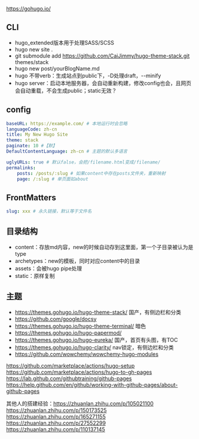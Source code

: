https://gohugo.io/

## CLI

* hugo_extended版本用于处理SASS/SCSS
* hugo new site .
* git submodule add https://github.com/CaiJimmy/hugo-theme-stack.git themes/stack
* hugo new post/yourBlogName.md
* hugo 不带verb：生成站点到public下，-D处理draft，--minify
* hugo server：启动本地服务器，会自动重新构建，修改config也会，且网页会自动重载，不会生成public；static无效？

## config

```yml
baseURL: https://example.com/ # 本地运行时会忽略
languageCode: zh-cn
title: My New Hugo Site
theme: stack
paginate: 10 #【默】
DefaultContentLanguage: zh-cn # 主题的默认多语言

uglyURLs: true # 默认false，会把/filename.html变成/filename/
permalinks:
    posts: /posts/:slug # 如果content中存在posts文件夹，重新映射
    page: /:slug # 单页面如about
```

## FrontMatters

```yml
slug: xxx # 永久链接，默认等于文件名
```

## 目录结构

* content：存放md内容，new的时候自动存到这里面，第一个子目录被认为是type
* archetypes：new的模板，同时对应content中的目录
* assets：会被hugo pipe处理
* static：原样复制

## 主题

* https://themes.gohugo.io/hugo-theme-stack/ 国产，有侧边栏和分类
* https://github.com/google/docsy
* https://themes.gohugo.io/hugo-theme-terminal/ 暗色
* https://themes.gohugo.io/hugo-papermod/
* https://themes.gohugo.io/hugo-eureka/ 国产，首页有头图，有TOC
* https://themes.gohugo.io/hugo-clarity/ nav锁定，有侧边栏和分类
* https://github.com/wowchemy/wowchemy-hugo-modules


https://github.com/marketplace/actions/hugo-setup
https://github.com/marketplace/actions/hugo-to-gh-pages
https://lab.github.com/githubtraining/github-pages https://help.github.com/en/github/working-with-github-pages/about-github-pages

其他人的搭建经验：https://zhuanlan.zhihu.com/p/105021100 https://zhuanlan.zhihu.com/p/150173525 https://zhuanlan.zhihu.com/p/165271155 https://zhuanlan.zhihu.com/p/27552299 https://zhuanlan.zhihu.com/p/110137145
